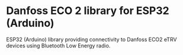 # Danfoss ECO 2 library for ESP32 (Arduino)
ESP32 (Arduino) library providing connectivity to Danfoss ECO2 eTRV devices using Bluetooth Low Energy radio.
